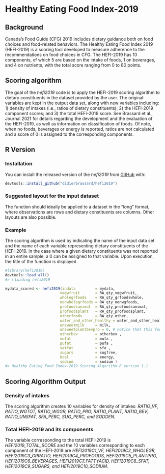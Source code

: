 
# Healthy Eating Food Index-2019

<!-- badges: start -->
<!-- badges: end -->

## Background

Canada’s Food Guide (CFG) 2019 includes dietary guidance both on food
choices and food-related behaviors. The Healthy Eating Food Index 2019
(HEFI-2019) is a scoring tool developed to measure adherence to the
recommendations on food choices in CFG. The HEFI-2019 has 10 components,
of which 5 are based on the intake of foods, 1 on beverages, and 4 on
nutrients, with the total score ranging from 0 to 80 points.

## Scoring algorithm

The goal of the *hefi2019* code is to apply the HEFI-2019 scoring
algorithm to dietary constituents in the dataset provided by the user.
The original variables are kept in the output data set, along with new
variables including: 1) density of intakes (i.e., ratios of dietary
constituents); 2) the HEFI-2019 component scores; and 3) the total
HEFI-2019 score. See Brassard et al., Journal 2021 for details regarding
the development and the evaluation of the HEFI-2019, as well as
information on classification of foods. Of note, when no foods,
beverages or energy is reported, ratios are not calculated and a score
of 0 is assigned to the corresponding components.

## R Version

### Installation

You can install the released version of the *hefi2019* from
[GitHub](https://github.com) with:

``` r
devtools::install_github("didierbrassard/hefi2019")
```

### Suggested layout for the input dataset

The function should ideally be applied to a dataset in the “long”
format, where observations are rows and dietary constituents are
columns. Other layouts are also possible.

### Example

The scoring algorithm is used by indicating the name of the input data
set and the name of each variable representing dietary constituents of
the HEFI-2019. In the case where a given dietary constituents was not
reported in an entire sample, a 0 can be assigned to that variable. Upon
execution, the title of the function is displayed.

``` r
#library(hefi2019)
devtools::load_all()
#> ℹ Loading hefi2019

mydata_scored <- hefi2019(indata         = mydata,
                         vegwfruit       = RA_qty_vegwfruit,
                         wholegrfoods    = RA_qty_grfoodswhole,
                         nonwholegrfoods = RA_qty_nonwgfoods,
                         profoodsanimal  = RA_qty_profoodsanimal,
                         profoodsplant   = RA_qty_profoodsplant,
                         otherfoods      = RA_qty_other,
                         water_and_other_healthy = water_and_other_healthy,
                         unsweetmilk     = milk,
                         unsweetplantbevpro = 0, # notice that this food was not consumed and is given a value of 0
                         otherbev        = otherbev ,
                         mufat           = mufa ,
                         pufat           = pufa ,
                         satfat          = sfa ,
                         sugars          = sugfree,
                         kcal            = energy,
                         sodium          = sodium )
#> Healthy Eating Food Index-2019 Scoring Algorithm R version 1.1
```

## Scoring Algorithm Output

### Density of intakes

The scoring algorithm creates 10 variables for density of intakes:
*RATIO\_VF, RATIO\_WGTOT, RATIO\_WGGR, RATIO\_PRO, RATIO\_PLANT,
RATIO\_BEV, RATIO\_UNSFAT, SFA\_PERC, SUG\_PERC, and SODDEN*.

### Total HEFI-2019 and its components

The variable corresponding to the total HEFI-2019 is
*HEFI2019\_TOTAL\_SCORE* and the 10 variables corresponding to each
component of the HEFI-2019 are *HEFI2019C1\_VF, HEFI2019C2\_WHOLEGR,
HEFI2019C3\_GRRATIO, HEFI2019C4\_PROFOODS, HEFI2019C5\_PLANTPRO,
HEFI2019C6\_BEVERAGES, HEFI2019C7\_FATTYACID, HEFI2019C8\_SFAT,
HEFI2019C9\_SUGARS, and HEFI2019C10\_SODIUM*.
